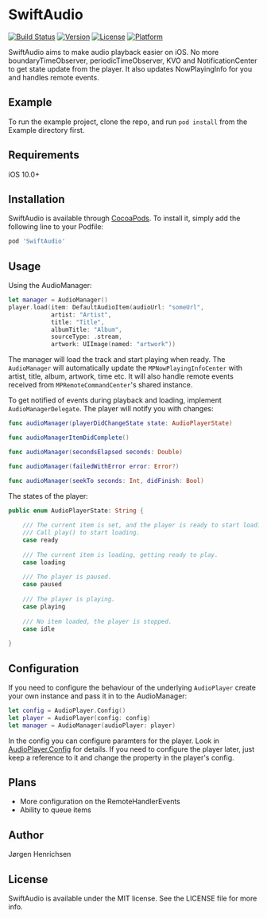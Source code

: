 # SwiftAudio

[![Build Status](https://travis-ci.com/jorgenhenrichsen/SwiftAudio.svg?token=vuPZfsuL1yx6emZGn1Qz&branch=master)](https://travis-ci.com/jorgenhenrichsen/SwiftAudio)
[![Version](https://img.shields.io/cocoapods/v/SwiftAudio.svg?style=flat)](http://cocoapods.org/pods/SwiftAudio)
[![License](https://img.shields.io/cocoapods/l/SwiftAudio.svg?style=flat)](http://cocoapods.org/pods/SwiftAudio)
[![Platform](https://img.shields.io/cocoapods/p/SwiftAudio.svg?style=flat)](http://cocoapods.org/pods/SwiftAudio)

SwiftAudio aims to make audio playback easier on iOS. No more boundaryTimeObserver, periodicTimeObserver, KVO and NotificationCenter to get state update from the player. It also updates NowPlayingInfo for you and handles remote events.

## Example

To run the example project, clone the repo, and run `pod install` from the Example directory first.

## Requirements
iOS 10.0+

## Installation

SwiftAudio is available through [CocoaPods](http://cocoapods.org). To install
it, simply add the following line to your Podfile:

```ruby
pod 'SwiftAudio'
```

## Usage

Using the AudioManager:
```swift
let manager = AudioManager()
player.load(item: DefaultAudioItem(audioUrl: "someUrl",
            artist: "Artist",
            title: "Title",
            albumTitle: "Album",
            sourceType: .stream,
            artwork: UIImage(named: "artwork"))
```
The manager will load the track and start playing when ready.
The `AudioManager` will automatically update the `MPNowPlayingInfoCenter` with artist, title, album, artwork, time etc.
It will also handle remote events received from `MPRemoteCommandCenter`'s shared instance.

To get notified of events during playback and loading, implement `AudioManagerDelegate`.
The player will notify you with changes:
```swift
func audioManager(playerDidChangeState state: AudioPlayerState)

func audioManagerItemDidComplete()

func audioManager(secondsElapsed seconds: Double)

func audioManager(failedWithError error: Error?)

func audioManager(seekTo seconds: Int, didFinish: Bool)
```

The states of the player:
```swift
public enum AudioPlayerState: String {
    
    /// The current item is set, and the player is ready to start loading (buffering).
    /// Call play() to start loading.
    case ready
    
    /// The current item is loading, getting ready to play.
    case loading
    
    /// The player is paused.
    case paused
    
    /// The player is playing.
    case playing
    
    /// No item loaded, the player is stopped.
    case idle
    
}
```

## Configuration

If you need to configure the behaviour of the underlying `AudioPlayer` create your own instance and pass it in to the AudioManager:
```swift
let config = AudioPlayer.Config()
let player = AudioPlayer(config: config)
let manager = AudioManager(audioPlayer: player)
```

In the config you can configure paramters for the player. Look in [AudioPlayer.Config](SwiftAudio/Classes/AudioPlayer/AudioPlayerConfig.swift) for details. If you need to configure the player later, just keep a reference to it and change the property in the player's config.

## Plans
* More configuration on the RemoteHandlerEvents
* Ability to queue items

## Author

Jørgen Henrichsen

## License

SwiftAudio is available under the MIT license. See the LICENSE file for more info.
